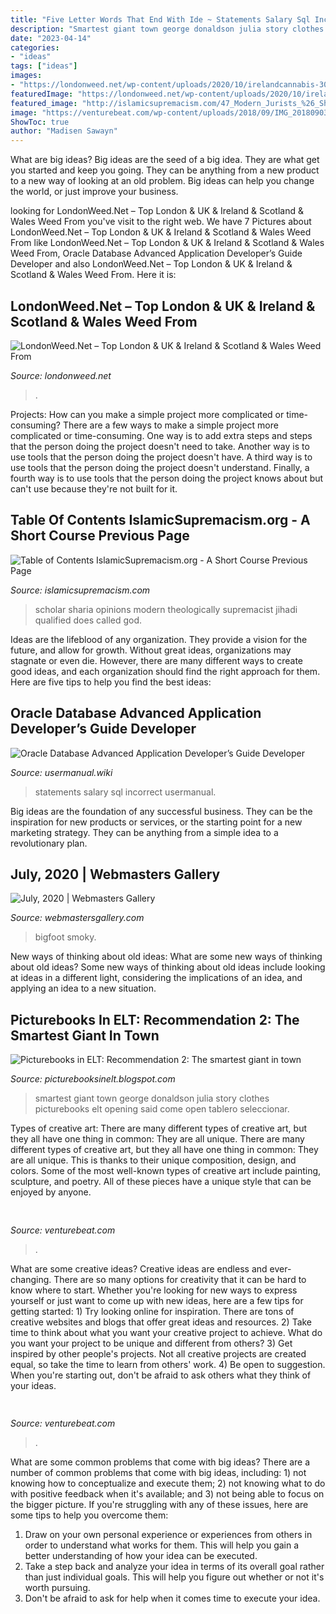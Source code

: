 ```yaml
---
title: "Five Letter Words That End With Ide ~ Statements Salary Sql Incorrect Usermanual"
description: "Smartest giant town george donaldson julia story clothes picturebooks elt opening said come open tablero seleccionar"
date: "2023-04-14"
categories:
- "ideas"
tags: ["ideas"]
images:
- "https://londonweed.net/wp-content/uploads/2020/10/irelandcannabis-300x197.jpg"
featuredImage: "https://londonweed.net/wp-content/uploads/2020/10/irelandcannabis-300x197.jpg"
featured_image: "http://islamicsupremacism.com/47_Modern_Jurists_%26_Sharia_Scholars_Opinions_on_IS%26J_files/OmarSanta2.jpg"
image: "https://venturebeat.com/wp-content/uploads/2018/09/IMG_20180903_100317.jpg?w=664"
ShowToc: true
author: "Madisen Sawayn"
---
```



What are big ideas?
Big ideas are the seed of a big idea. They are what get you started and keep you going. They can be anything from a new product to a new way of looking at an old problem. Big ideas can help you change the world, or just improve your business.

	

		
looking for LondonWeed.Net – Top London &amp; UK &amp; Ireland &amp; Scotland &amp; Wales Weed From you've visit to the right web. We have 7 Pictures about LondonWeed.Net – Top London &amp; UK &amp; Ireland &amp; Scotland &amp; Wales Weed From like LondonWeed.Net – Top London &amp; UK &amp; Ireland &amp; Scotland &amp; Wales Weed From, Oracle Database Advanced Application Developer’s Guide Developer and also LondonWeed.Net – Top London &amp; UK &amp; Ireland &amp; Scotland &amp; Wales Weed From. Here it is:
		
    
## LondonWeed.Net – Top London &amp; UK &amp; Ireland &amp; Scotland &amp; Wales Weed From

<img loading=lazy src="https://londonweed.net/wp-content/uploads/2020/10/irelandcannabis-300x197.jpg" onerror="this.onerror=null;this.src='https://tse1.mm.bing.net/th?id=OIP.yK0HsEry_qYUFgmqdG_BzAAAAA&amp;pid=15.1';" alt="LondonWeed.Net – Top London &amp; UK &amp; Ireland &amp; Scotland &amp; Wales Weed From">

_Source: londonweed.net_

>. 

	

Projects: How can you make a simple project more complicated or time-consuming?
There are a few ways to make a simple project more complicated or time-consuming. One way is to add extra steps and steps that the person doing the project doesn't need to take. Another way is to use tools that the person doing the project doesn't have. A third way is to use tools that the person doing the project doesn't understand. Finally, a fourth way is to use tools that the person doing the project knows about but can't use because they're not built for it.

    
## Table Of Contents IslamicSupremacism.org - A Short Course Previous Page

<img loading=lazy src="http://islamicsupremacism.com/47_Modern_Jurists_%26_Sharia_Scholars_Opinions_on_IS%26J_files/OmarSanta2.jpg" onerror="this.onerror=null;this.src='https://tse2.mm.bing.net/th?id=OIP.Uk-w2_94dOcTRwS4Zm2tVgAAAA&amp;pid=15.1';" alt="Table of Contents IslamicSupremacism.org - A Short Course Previous Page">

_Source: islamicsupremacism.com_

>scholar sharia opinions modern theologically supremacist jihadi qualified does called god. 

	

Ideas are the lifeblood of any organization. They provide a vision for the future, and allow for growth. Without great ideas, organizations may stagnate or even die. However, there are many different ways to create good ideas, and each organization should find the right approach for them. Here are five tips to help you find the best ideas:

    
## Oracle Database Advanced Application Developer’s Guide Developer

<img loading=lazy src="https://usermanual.wiki/Document/Oracle20database20Advanced20Application20Developer20Guide.2117791026-User-Guide-Page-1.png" onerror="this.onerror=null;this.src='https://tse3.mm.bing.net/th?id=OIP.1k1TlmvRFy1v2HWdruw_kwHaKv&amp;pid=15.1';" alt="Oracle Database Advanced Application Developer’s Guide Developer">

_Source: usermanual.wiki_

>statements salary sql incorrect usermanual. 

	

Big ideas are the foundation of any successful business. They can be the inspiration for new products or services, or the starting point for a new marketing strategy. They can be anything from a simple idea to a revolutionary plan.

    
## July, 2020 | Webmasters Gallery

<img loading=lazy src="http://files.smashingmagazine.com/wallpapers/august-19/smoky-mountain-bigfoot-conference/nocal/aug-19-smoky-mountain-bigfoot-conference-nocal-1366x768.jpg" onerror="this.onerror=null;this.src='https://tse1.mm.bing.net/th?id=OIP.TIU-vN1X9FldQI_A78UaYwHaEK&amp;pid=15.1';" alt="July, 2020 | Webmasters Gallery">

_Source: webmastersgallery.com_

>bigfoot smoky. 

	

New ways of thinking about old ideas: What are some new ways of thinking about old ideas?
Some new ways of thinking about old ideas include looking at ideas in a different light, considering the implications of an idea, and applying an idea to a new situation.

    
## Picturebooks In ELT: Recommendation 2: The Smartest Giant In Town

<img loading=lazy src="https://3.bp.blogspot.com/-Z4VvfMiyQNk/Tgdau2u9eTI/AAAAAAAAAfs/75Au5y5w-xk/s1600/DSC_0037.JPG" onerror="this.onerror=null;this.src='https://tse3.mm.bing.net/th?id=OIP.CqdcpBlAE9JSCuvcA0WWZwHaE6&amp;pid=15.1';" alt="Picturebooks in ELT: Recommendation 2: The smartest giant in town">

_Source: picturebooksinelt.blogspot.com_

>smartest giant town george donaldson julia story clothes picturebooks elt opening said come open tablero seleccionar. 

	

Types of creative art: There are many different types of creative art, but they all have one thing in common: They are all unique.
There are many different types of creative art, but they all have one thing in common: They are all unique. This is thanks to their unique composition, design, and colors. Some of the most well-known types of creative art include painting, sculpture, and poetry. All of these pieces have a unique style that can be enjoyed by anyone.

    
## 

<img loading=lazy src="https://venturebeat.com/wp-content/uploads/2020/01/nvidia-G-SYNC_360Hz.jpg" onerror="this.onerror=null;this.src='https://tse2.mm.bing.net/th?id=OIP.RusOj6i-a9s8TFQtCEHV7QHaDr&amp;pid=15.1';" alt="">

_Source: venturebeat.com_

>. 

	

What are some creative ideas?
Creative ideas are endless and ever-changing. There are so many options for creativity that it can be hard to know where to start. Whether you're looking for new ways to express yourself or just want to come up with new ideas, here are a few tips for getting started: 1) Try looking online for inspiration. There are tons of creative websites and blogs that offer great ideas and resources. 2) Take time to think about what you want your creative project to achieve. What do you want your project to be unique and different from others? 3) Get inspired by other people's projects. Not all creative projects are created equal, so take the time to learn from others' work. 4) Be open to suggestion. When you're starting out, don't be afraid to ask others what they think of your ideas.

    
## 

<img loading=lazy src="https://venturebeat.com/wp-content/uploads/2018/09/IMG_20180903_100317.jpg?w=664" onerror="this.onerror=null;this.src='https://tse4.mm.bing.net/th?id=OIP.RDcB-YLVyI_c210PUJidMgHaGr&amp;pid=15.1';" alt="">

_Source: venturebeat.com_

>. 

	

What are some common problems that come with big ideas?
There are a number of common problems that come with big ideas, including: 1) not knowing how to conceptualize and execute them; 2) not knowing what to do with positive feedback when it's available; and 3) not being able to focus on the bigger picture. If you're struggling with any of these issues, here are some tips to help you overcome them: 
1) Draw on your own personal experience or experiences from others in order to understand what works for them. This will help you gain a better understanding of how your idea can be executed. 
2) Take a step back and analyze your idea in terms of its overall goal rather than just individual goals. This will help you figure out whether or not it's worth pursuing. 
3) Don't be afraid to ask for help when it comes time to execute your idea.

